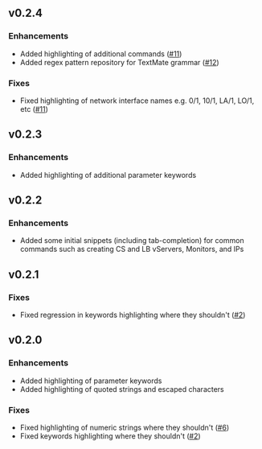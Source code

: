 ## v0.2.4

### Enhancements
* Added highlighting of additional commands ([#11][3])
* Added regex pattern repository for TextMate grammar ([#12][4])

### Fixes
* Fixed highlighting of network interface names e.g. 0/1, 10/1, LA/1, LO/1, etc ([#11][3])

## v0.2.3

### Enhancements
* Added highlighting of additional parameter keywords

## v0.2.2

### Enhancements
* Added some initial snippets (including tab-completion) for common commands such as creating CS and LB vServers, Monitors, and IPs

## v0.2.1

### Fixes
* Fixed regression in keywords highlighting where they shouldn't ([#2][1])

## v0.2.0

### Enhancements
* Added highlighting of parameter keywords
* Added highlighting of quoted strings and escaped characters

### Fixes
* Fixed highlighting of numeric strings where they shouldn't ([#6][2])
* Fixed keywords highlighting where they shouldn't ([#2][1])

[1]: https://github.com/timdenholm/vscode-netscaler/issues/2
[2]: https://github.com/timdenholm/vscode-netscaler/issues/6
[3]: https://github.com/timdenholm/vscode-netscaler/issues/11
[4]: https://github.com/timdenholm/vscode-netscaler/issues/12
